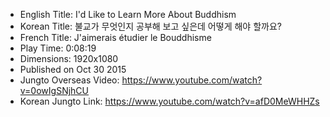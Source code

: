 * English Title: I'd Like to Learn More About Buddhism
* Korean Title: 불교가 무엇인지 공부해 보고 싶은데 어떻게 해야 할까요?
* French Title: J'aimerais étudier le Bouddhisme
* Play Time: 0:08:19
* Dimensions: 1920x1080
* Published on Oct 30 2015
* Jungto Overseas Video: https://www.youtube.com/watch?v=0owIgSNjhCU
* Korean Jungto Link: https://www.youtube.com/watch?v=afD0MeWHHZs
